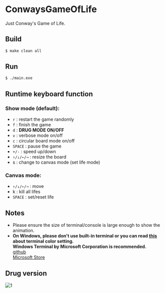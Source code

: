 # ConwaysGameOfLife

Just Conway's Game of Life.

## Build

```sh
$ make clean all
```

## Run

```sh
$ ./main.exe
```

## Runtime keyboard function

### Show mode (default):

* `r` : restart the game randomly
* `f` : finish the game
* `d` : **DRUG MODE ON/OFF**
* `v` : verbose mode on/off
* `c` : circular board mode on/off
* `SPACE` : pause the game
* `+/-` : speed up/down
* `↑/↓/←/→` : resize the board
* s : change to canvas mode (set life mode)

### Canvas mode:

* `↑/↓/←/→` : move
* k : kill all lifes
* `SPACE` : set/reset life

## Notes

* Please ensure the size of terminal/console is large enough to show the animation.
* **On Windows, please don't use built-in terminal or you can read [this](https://www.codeproject.com/Tips/5255355/How-to-Put-Color-on-Windows-Console) about terminal color setting.** \
  **Windows Terminal by Microsoft Corporation‬ is recommended.**\
  [github](https://github.com/microsoft/terminal)\
  [Microsoft Store](https://www.microsoft.com/zh-tw/p/windows-terminal/9n0dx20hk701)

## Drug version

![1](Conway.gif)